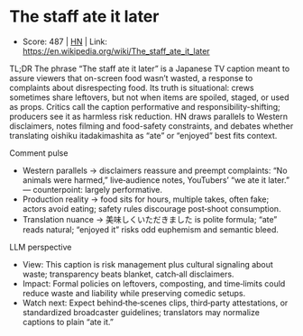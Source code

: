 # The staff ate it later

- Score: 487 | [HN](https://news.ycombinator.com/item?id=45104289) | Link: https://en.wikipedia.org/wiki/The_staff_ate_it_later

TL;DR
The phrase “The staff ate it later” is a Japanese TV caption meant to assure viewers that on-screen food wasn’t wasted, a response to complaints about disrespecting food. Its truth is situational: crews sometimes share leftovers, but not when items are spoiled, staged, or used as props. Critics call the caption performative and responsibility-shifting; producers see it as harmless risk reduction. HN draws parallels to Western disclaimers, notes filming and food-safety constraints, and debates whether translating oishiku itadakimashita as “ate” or “enjoyed” best fits context.

Comment pulse
- Western parallels → disclaimers reassure and preempt complaints: “No animals were harmed,” live‑audience notes, YouTubers’ “we ate it later.” — counterpoint: largely performative.
- Production reality → food sits for hours, multiple takes, often fake; actors avoid eating; safety rules discourage post‑shoot consumption.
- Translation nuance → 美味しくいただきました is polite formula; “ate” reads natural; “enjoyed it” risks odd euphemism and semantic bleed.

LLM perspective
- View: This caption is risk management plus cultural signaling about waste; transparency beats blanket, catch‑all disclaimers.
- Impact: Formal policies on leftovers, composting, and time‑limits could reduce waste and liability while preserving comedic setups.
- Watch next: Expect behind‑the‑scenes clips, third‑party attestations, or standardized broadcaster guidelines; translators may normalize captions to plain “ate it.”
